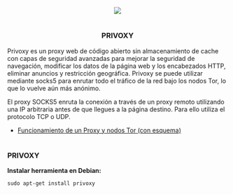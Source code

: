 <p align="center">
  <a href="https://github.com/DenverCoder1/readme-typing-svg"><img src="https://readme-typing-svg.herokuapp.com?size=19&color=13F700&lines=https://readme-typing-svg.herokuapp.com?font=Fira+Code&pause=1000&color=13F700&width=400&lines=Configuraci%C3%B3n+de+Privoxy+%26+Tor"></a>
</p>

<h1 align="center"></h1>

<h3 align="center">PRIVOXY</h3>

Privoxy es un proxy web de código abierto sin almacenamiento de cache con capas de seguridad avanzadas para mejorar la seguridad de navegación, modificar los datos de la página web y los encabezados HTTP, eliminar anuncios y restricción geográfica. Privoxy se puede utilizar mediante socks5 para enrutar todo el tráfico de la red bajo los nodos Tor, lo que lo vuelve aún más anónimo.

El proxy SOCKS5 enruta la conexión a través de un proxy remoto utilizando una IP arbitraria antes de que llegues a la página destino. Para ello utiliza el protocolo TCP o UDP.

- <a href="https://github.com/R3LI4NT/articulos/blob/main/Seguridad/Anonimato/GNU-Linux/proxychains_tor.md">Funcionamiento de un Proxy y nodos Tor (con esquema)</a>
 
<h1 align="center"></h1>

### PRIVOXY

**Instalar herramienta en Debian:**
```
sudo apt-get install privoxy
```
